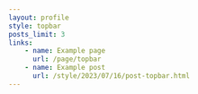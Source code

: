 ```yaml
---
layout: profile
style: topbar
posts_limit: 3
links: 
    - name: Example page
      url: /page/topbar
    - name: Example post
      url: /style/2023/07/16/post-topbar.html
---
```

